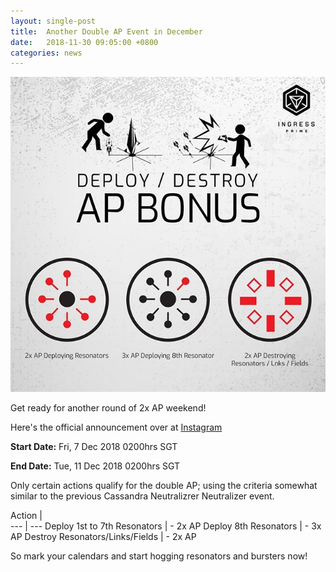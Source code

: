 ```yaml
---
layout: single-post
title:  Another Double AP Event in December
date:   2018-11-30 09:05:00 +0800
categories: news
---
```

<img src="/assets/images/news/dec10_2x.jpg">

Get ready for another round of 2x AP weekend!

Here's the official announcement over at [Instagram](https://www.instagram.com/p/Bqx7ZzmjRmE/)

**Start Date:** Fri, 7 Dec 2018 0200hrs SGT 

**End Date:** Tue, 11 Dec 2018 0200hrs SGT

Only certain actions qualify for the double AP; using the criteria somewhat similar to the previous Cassandra Neutralizrer Neutralizer event.

Action |  
--- | --- 
Deploy 1st to 7th Resonators   | - 2x AP
Deploy 8th Resonators  | - 3x AP
Destroy Resonators/Links/Fields  | - 2x AP

So mark your calendars and start hogging resonators and bursters now!



